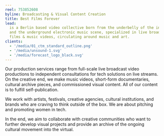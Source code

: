 ```yaml
---
reel: 753852608
byline: Broadcasting & Visual Content Creation
title: Best Films Forever
lead:
  is a Berlin based video collective born from the underbelly of the internet
  and the underground electronic music scene, specialized in live broadcast documentary
  films & music videos, circulating around music and art.
clients:
  - '/media/01_ctm_standard_outline.png'
  - '/media/unsound-1.svg'
  - '/media/forecast_logo_black.svg'
---
```


​Our production services range from full-scale live broadcast video productions to independent consultations for tech solutions on live streams. On the creative end, we make music videos, short-form documentaries, cultural archive pieces, and commissioned visual content. All of our content is to fulfill self-publication.

We work with artists, festivals, creative agencies, cultural institutions, and brands who are craving to think outside of the box. We are about pitching and promoting women in tech.

In the end, we aim to collaborate with creative communities who want to further develop visual projects and provide an archive of the ongoing cultural movement into the virtual.
